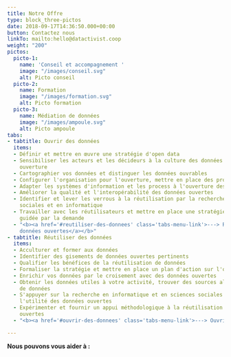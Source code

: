 ```yaml
---
title: Notre Offre
type: block_three-pictos
date: 2018-09-17T14:36:50.000+00:00
button: Contactez nous
linkTo: mailto:hello@datactivist.coop
weight: "200"
pictos:
  picto-1:
    name: 'Conseil et accompagnement '
    image: "/images/conseil.svg"
    alt: Picto conseil
  picto-2:
    name: Formation
    image: "/images/formation.svg"
    alt: Picto formation
  picto-3:
    name: Médiation de données
    image: "/images/ampoule.svg"
    alt: Picto ampoule
tabs:
- tabtitle: Ouvrir des données
  items:
  - Définir et mettre en œuvre une stratégie d'open data
  - Sensibiliser les acteurs et les décideurs à la culture des données et de leur
    ouverture
  - Cartographier vos données et distinguer les données ouvrables
  - Configurer l'organisation pour l'ouverture, mettre en place des processus internes
  - Adapter les systèmes d'information et les process à l'ouverture des données
  - Améliorer la qualité et l'interopérabilité des données ouvertes
  - Identifier et lever les verrous à la réutilisation par la recherche en sciences
    sociales et en informatique
  - Travailler avec les réutilisateurs et mettre en place une stratégie d'open data
    guidée par la demande
  - "<b><a href='#reutiliser-des-donnees' class='tabs-menu-link'>---> Réutiliser des
    données ouvertes</a></b>"
- tabtitle: Réutiliser des données
  items:
  - Acculturer et former aux données
  - Identifier des gisements de données ouvertes pertinents
  - Qualifier les bénéfices de la réutilisation de données
  - Formaliser la stratégie et mettre en place un plan d'action sur l'open data
  - Enrichir vos données par le croisement avec des données ouvertes
  - Obtenir les données utiles à votre activité, trouver des sources alternatives
    de données
  - S'appuyer sur la recherche en informatique et en sciences sociales pour augmenter
    l'utilité des données ouvertes
  - Expérimenter et fournir un appui méthodologique à la réutilisation de données
    ouvertes
  - "<b><a href='#ouvrir-des-donnees' class='tabs-menu-link'>---> Ouvrir des données</a></b>"

---
```

**Nous pouvons vous aider à :**